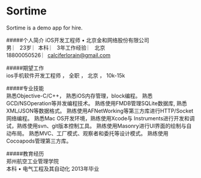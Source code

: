 # Sortime
Sortime is a demo app for hire.

#####个人简介
    iOS开发工程师 • 北京金和网络股份有限公司  
    男  ︳   23岁  ︳本科 ︳ 3年工作经验  ︳ 北京   
    18800050526 ︳calciferlorain@gmail.com  
   
#####期望工作  
    ios手机软件开发工程师  ，  全职  ，  北京  ，  10k-15k   
   
#####专业技能  
    熟悉Objective-C/C++，
    熟悉iOS内存管理，block编程。
    熟悉GCD/NSOperation等并发编程技术。
    熟练使用FMDB管理SQLite数据库, 熟悉XML/JSON等数据格式。
    熟练使用AFNetWorking等第三方库进行HTTP/Socket网络编程。
    熟悉Mac OS开发环境，熟练使用Xcode与 Instruments进行开发和调试，熟练使用svn、git版本控制工具。
    熟练使用Masonry进行UI界面的绘制与自动布局。
    熟悉MVC、工厂模式、观察者和委托等设计模式。
    熟练使用Cocoapods管理第三方库。
   
#####教育经历  
    郑州航空工业管理学院 	
  	本科 • 电气工程及其自动化 	2013年毕业  
